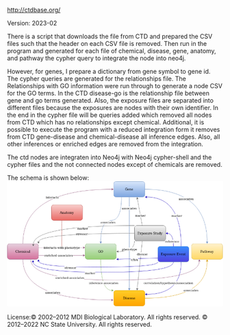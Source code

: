 http://ctdbase.org/

Version: 2023-02

There is a script that downloads the file from CTD and prepared the CSV files such that the header on each CSV file is removed. Then run in the program and generated for each file of chemical, disease, gene, anatomy, and pathway the cypher query to integrate the node into neo4j.

However, for genes, I prepare a dictionary from gene symbol to gene id.
 The cypher queries are generated for the relationships file.
 The Relationships with GO information were run through to generate a node CSV for the GO terms.
 In the CTD disease-go is the relationship file between gene and go terms generated.
 Also, the exposure files are separated into different files because the exposures are nodes with their own identifier.
 In the end in the cypher file will be queries added which removed all nodes from CTD which has no relationships except chemical.
 Additional, it is possible to execute the program with a reduced integration form it removes from CTD gene-disease and chemical-disease all inference edges. Also, all other inferences or enriched edges are removed from the integration.

The ctd nodes are integraten into Neo4j with Neo4j cypher-shell and the cypher files and the not connected nodes except of chemicals are removed.

The schema is shown below:
![er_diagram](picture/ctd.png)

License:© 2002–2012 MDI Biological Laboratory. All rights reserved. © 2012–2022 NC State University. All rights reserved.